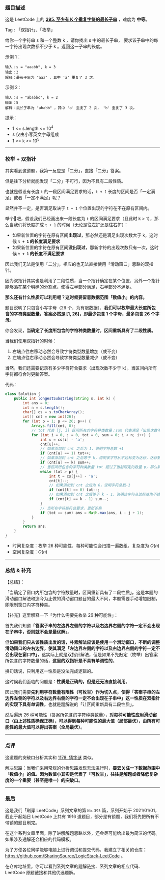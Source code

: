 ### 题目描述

这是 LeetCode 上的 **[395. 至少有 K 个重复字符的最长子串](https://leetcode-cn.com/problems/longest-substring-with-at-least-k-repeating-characters/solution/xiang-jie-mei-ju-shuang-zhi-zhen-jie-fa-50ri1/)** ，难度为 **中等**。

Tag : 「双指针」、「枚举」



给你一个字符串 s 和一个整数 k ，请你找出 s 中的最长子串， 要求该子串中的每一字符出现次数都不少于 k 。返回这一子串的长度。


示例 1：
```
输入：s = "aaabb", k = 3
输出：3
解释：最长子串为 "aaa" ，其中 'a' 重复了 3 次。
```
示例 2：
```
输入：s = "ababbc", k = 2
输出：5
解释：最长子串为 "ababb" ，其中 'a' 重复了 2 次， 'b' 重复了 3 次。
```

提示：
* 1 <= s.length <= $10^4$
* s 仅由小写英文字母组成
* 1 <= k <= $10^5$

---

### 枚举 + 双指针

其实看到这道题，我第一反应是「二分」，直接「二分」答案。

但是往下分析就能发现「二分」不可行，因为不具有二段性质。

也就是假设有长度 `t` 的一段区间满足要求的话，`t + 1` 长度的区间是否「一定满足」或者「一定不满足」呢？

显然并不一定，是否满足取决于 `t + 1` 个位置出现的字符在不在原有区间内。

举个🌰吧，假设我们已经画出来一段长度为 `t` 的区间满足要求（且此时 k > 1），那么当我们将长度扩成 `t + 1` 的时候（无论是往左扩还是往右扩）：

* 如果新位置的字符在原有区间**出现过**，那必然还是满足出现次数大于 k，这时候 **`t + 1` 的长度满足要求**
* 如果新位置的字符在原有区间**没出现过**，那新字符的出现次数只有一次，这时候 **`t + 1` 的长度不满足要求**

因此我们无法是使用「二分」，相应的也无法直接使用「滑动窗口」思路的双指针。

因为双指针其实也是利用了二段性质，当一个指针确定在某个位置，另外一个指针能够落在某个明确的分割点，使得左半部分满足，右半部分不满足。

**那么还有什么性质可以利用呢？这时候要留意数据范围「数值小」的内容。**

题目说明了只包含小写字母（26 个，为有限数据），**我们可以枚举最大长度所包含的字符类型数量，答案必然是 [1, 26]，即最少包含 1 个字母，最多包含 26 个字母。**

你会发现，**当确定了长度所包含的字符种类数量时，区间重新具有了二段性质。**

当我们使用双指针的时候：
1. 右端点往右移动必然会导致字符类型数量增加（或不变）
2. 左端点往右移动必然会导致字符类型数量减少（或不变）

当然，我们还需要记录有多少字符符合要求（出现次数不少于 k），当区间内所有字符都符合时更新答案。

代码：
```Java
class Solution {
    public int longestSubstring(String s, int k) {
        int ans = 0;
        int n = s.length();
        char[] cs = s.toCharArray();
        int[] cnt = new int[26];
        for (int p = 1; p <= 26; p++) {
            Arrays.fill(cnt, 0);
            // tot 代表 [j, i] 区间所有的字符种类数量；sum 代表满足「出现次数不少于 k」的字符种类数量
            for (int i = 0, j = 0, tot = 0, sum = 0; i < n; i++) {
                int u = cs[i] - 'a';
                cnt[u]++;
                // 如果添加到 cnt 之后为 1，说明字符总数 +1
                if (cnt[u] == 1) tot++;
                // 如果添加到 cnt 之后等于 k，说明该字符从不达标变为达标，达标数量 + 1
                if (cnt[u] == k) sum++;
                // 当区间所包含的字符种类数量 tot 超过了当前限定的数量 p，那么我们要删除掉一些字母，即「左指针」右移
                while (tot > p) {
                    int t = cs[j++] - 'a';
                    cnt[t]--;
                    // 如果添加到 cnt 之后为 0，说明字符总数-1
                    if (cnt[t] == 0) tot--;
                    // 如果添加到 cnt 之后等于 k - 1，说明该字符从达标变为不达标，达标数量 - 1
                    if (cnt[t] == k - 1) sum--;
                }
                // 当所有字符都符合要求，更新答案
                if (tot == sum) ans = Math.max(ans, i - j + 1);
            }
        }
        return ans;
    }
}
```
* 时间复杂度：枚举 26 种可能性，每种可能性会扫描一遍数组。复杂度为 $O(n)$
* 空间复杂度：$O(n)$

***

### 总结 & 补充

【总结】：

「当确定了窗口内所包含的字符数量时，区间重新具有了二段性质」。这是本题的滑动窗口解法和迄今为止做的滑动窗口题目的最大不同，本题需要手动增加限制，即限制窗口内字符种类。

【补充】这里解释一下「为什么需要先枚举 26 种可能性」：

首先我们知道「**答案子串的左边界左侧的字符以及右边界右侧的字符一定不会出现在子串中，否则就不会是最优解**」。

但**如果我们只从该性质出发的话，朴素解法应该是使用一个滑动窗口，不断的调整滑动窗口的左右边界，使其满足「左边界左侧的字符以及右边界右侧的字符一定不会出现在窗口中」**，这实际上就是双指针解法，但是如果不先敲定（枚举）出答案所包含的字符数量的话，**这里的双指针是不具有单调性的**。

换句话说，只利用这一性质是没法完成逻辑的。

这时候我们面临的问题是：**性质是正确的，但是还无法直接利用**。

因此我们需要**先利用字符数量有限性（可枚举）作为切入点，使得「答案子串的左边界左侧的字符以及右边界右侧的字符一定不会出现在子串中」这一性质在双指针的实现下具有单调性**。也就是题解说的「让区间重新具有二段性质」。

然后遍历 26 种可能性（答案所包含的字符种类数量），**对每种可能性应用滑动窗口（由上述性质确保正确），可以得到每种可能性的最大值（局部最优），由所有可能性的最大值可以得出答案（全局最优）**。

***

### 点评

这道题的突破口分析其实和 [1178. 猜字谜](https://leetcode-cn.com/problems/number-of-valid-words-for-each-puzzle/solution/xiang-jin-zhu-shi-xiang-jie-po-su-wei-yu-3cr2/) 类似。

解决思路：当我们采用常规的分析思路发现无法进行时，**要去关注一下数据范围中「数值小」的值。因为数值小其实是代表了「可枚举」，往往是解题或者降低复杂度的一个重要（甚至是唯一）的突破口。**

---

### 最后

这是我们「刷穿 LeetCode」系列文章的第 `No.395` 篇，系列开始于 2021/01/01，截止于起始日 LeetCode 上共有 1916 道题目，部分是有锁题，我们将先把所有不带锁的题目刷完。

在这个系列文章里面，除了讲解解题思路以外，还会尽可能给出最为简洁的代码。如果涉及通解还会相应的代码模板。

为了方便各位同学能够电脑上进行调试和提交代码，我建立了相关的仓库：https://github.com/SharingSource/LogicStack-LeetCode 。

在仓库地址里，你可以看到系列文章的题解链接、系列文章的相应代码、LeetCode 原题链接和其他优选题解。

